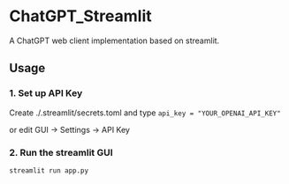 # ChatGPT_Streamlit
A ChatGPT web client implementation based on streamlit.

## Usage
### 1. Set up API Key
Create ./.streamlit/secrets.toml and type
`
api_key = "YOUR_OPENAI_API_KEY"
`

or edit GUI -> Settings -> API Key

### 2. Run the streamlit GUI
```bash
streamlit run app.py
```
